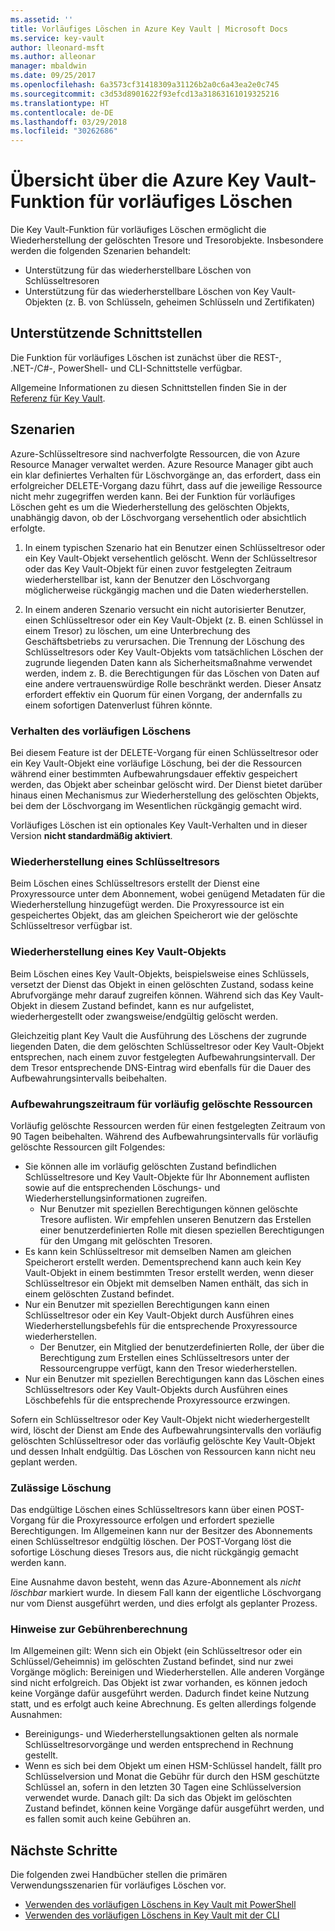 ```yaml
---
ms.assetid: ''
title: Vorläufiges Löschen in Azure Key Vault | Microsoft Docs
ms.service: key-vault
author: lleonard-msft
ms.author: alleonar
manager: mbaldwin
ms.date: 09/25/2017
ms.openlocfilehash: 6a3573cf31418309a31126b2a0c6a43ea2e0c745
ms.sourcegitcommit: c3d53d8901622f93efcd13a31863161019325216
ms.translationtype: HT
ms.contentlocale: de-DE
ms.lasthandoff: 03/29/2018
ms.locfileid: "30262686"
---
```

# <a name="azure-key-vault-soft-delete-overview"></a>Übersicht über die Azure Key Vault-Funktion für vorläufiges Löschen

Die Key Vault-Funktion für vorläufiges Löschen ermöglicht die Wiederherstellung der gelöschten Tresore und Tresorobjekte. Insbesondere werden die folgenden Szenarien behandelt:

- Unterstützung für das wiederherstellbare Löschen von Schlüsseltresoren
- Unterstützung für das wiederherstellbare Löschen von Key Vault-Objekten (z. B. von Schlüsseln, geheimen Schlüsseln und Zertifikaten)

## <a name="supporting-interfaces"></a>Unterstützende Schnittstellen

Die Funktion für vorläufiges Löschen ist zunächst über die REST-, .NET-/C#-, PowerShell- und CLI-Schnittstelle verfügbar.

Allgemeine Informationen zu diesen Schnittstellen finden Sie in der [Referenz für Key Vault](https://docs.microsoft.com/azure/key-vault/).

## <a name="scenarios"></a>Szenarien

Azure-Schlüsseltresore sind nachverfolgte Ressourcen, die von Azure Resource Manager verwaltet werden. Azure Resource Manager gibt auch ein klar definiertes Verhalten für Löschvorgänge an, das erfordert, dass ein erfolgreicher DELETE-Vorgang dazu führt, dass auf die jeweilige Ressource nicht mehr zugegriffen werden kann. Bei der Funktion für vorläufiges Löschen geht es um die Wiederherstellung des gelöschten Objekts, unabhängig davon, ob der Löschvorgang versehentlich oder absichtlich erfolgte.

1. In einem typischen Szenario hat ein Benutzer einen Schlüsseltresor oder ein Key Vault-Objekt versehentlich gelöscht. Wenn der Schlüsseltresor oder das Key Vault-Objekt für einen zuvor festgelegten Zeitraum wiederherstellbar ist, kann der Benutzer den Löschvorgang möglicherweise rückgängig machen und die Daten wiederherstellen.

2. In einem anderen Szenario versucht ein nicht autorisierter Benutzer, einen Schlüsseltresor oder ein Key Vault-Objekt (z. B. einen Schlüssel in einem Tresor) zu löschen, um eine Unterbrechung des Geschäftsbetriebs zu verursachen. Die Trennung der Löschung des Schlüsseltresors oder Key Vault-Objekts vom tatsächlichen Löschen der zugrunde liegenden Daten kann als Sicherheitsmaßnahme verwendet werden, indem z. B. die Berechtigungen für das Löschen von Daten auf eine andere vertrauenswürdige Rolle beschränkt werden. Dieser Ansatz erfordert effektiv ein Quorum für einen Vorgang, der andernfalls zu einem sofortigen Datenverlust führen könnte.

### <a name="soft-delete-behavior"></a>Verhalten des vorläufigen Löschens

Bei diesem Feature ist der DELETE-Vorgang für einen Schlüsseltresor oder ein Key Vault-Objekt eine vorläufige Löschung, bei der die Ressourcen während einer bestimmten Aufbewahrungsdauer effektiv gespeichert werden, das Objekt aber scheinbar gelöscht wird. Der Dienst bietet darüber hinaus einen Mechanismus zur Wiederherstellung des gelöschten Objekts, bei dem der Löschvorgang im Wesentlichen rückgängig gemacht wird. 

Vorläufiges Löschen ist ein optionales Key Vault-Verhalten und in dieser Version **nicht standardmäßig aktiviert**. 

### <a name="key-vault-recovery"></a>Wiederherstellung eines Schlüsseltresors

Beim Löschen eines Schlüsseltresors erstellt der Dienst eine Proxyressource unter dem Abonnement, wobei genügend Metadaten für die Wiederherstellung hinzugefügt werden. Die Proxyressource ist ein gespeichertes Objekt, das am gleichen Speicherort wie der gelöschte Schlüsseltresor verfügbar ist. 

### <a name="key-vault-object-recovery"></a>Wiederherstellung eines Key Vault-Objekts

Beim Löschen eines Key Vault-Objekts, beispielsweise eines Schlüssels, versetzt der Dienst das Objekt in einen gelöschten Zustand, sodass keine Abrufvorgänge mehr darauf zugreifen können. Während sich das Key Vault-Objekt in diesem Zustand befindet, kann es nur aufgelistet, wiederhergestellt oder zwangsweise/endgültig gelöscht werden. 

Gleichzeitig plant Key Vault die Ausführung des Löschens der zugrunde liegenden Daten, die dem gelöschten Schlüsseltresor oder Key Vault-Objekt entsprechen, nach einem zuvor festgelegten Aufbewahrungsintervall. Der dem Tresor entsprechende DNS-Eintrag wird ebenfalls für die Dauer des Aufbewahrungsintervalls beibehalten.

### <a name="soft-delete-retention-period"></a>Aufbewahrungszeitraum für vorläufig gelöschte Ressourcen

Vorläufig gelöschte Ressourcen werden für einen festgelegten Zeitraum von 90 Tagen beibehalten. Während des Aufbewahrungsintervalls für vorläufig gelöschte Ressourcen gilt Folgendes:

- Sie können alle im vorläufig gelöschten Zustand befindlichen Schlüsseltresore und Key Vault-Objekte für Ihr Abonnement auflisten sowie auf die entsprechenden Löschungs- und Wiederherstellungsinformationen zugreifen.
    - Nur Benutzer mit speziellen Berechtigungen können gelöschte Tresore auflisten. Wir empfehlen unseren Benutzern das Erstellen einer benutzerdefinierten Rolle mit diesen speziellen Berechtigungen für den Umgang mit gelöschten Tresoren.
- Es kann kein Schlüsseltresor mit demselben Namen am gleichen Speicherort erstellt werden. Dementsprechend kann auch kein Key Vault-Objekt in einem bestimmten Tresor erstellt werden, wenn dieser Schlüsseltresor ein Objekt mit demselben Namen enthält, das sich in einem gelöschten Zustand befindet. 
- Nur ein Benutzer mit speziellen Berechtigungen kann einen Schlüsseltresor oder ein Key Vault-Objekt durch Ausführen eines Wiederherstellungsbefehls für die entsprechende Proxyressource wiederherstellen.
    - Der Benutzer, ein Mitglied der benutzerdefinierten Rolle, der über die Berechtigung zum Erstellen eines Schlüsseltresors unter der Ressourcengruppe verfügt, kann den Tresor wiederherstellen.
- Nur ein Benutzer mit speziellen Berechtigungen kann das Löschen eines Schlüsseltresors oder Key Vault-Objekts durch Ausführen eines Löschbefehls für die entsprechende Proxyressource erzwingen.

Sofern ein Schlüsseltresor oder Key Vault-Objekt nicht wiederhergestellt wird, löscht der Dienst am Ende des Aufbewahrungsintervalls den vorläufig gelöschten Schlüsseltresor oder das vorläufig gelöschte Key Vault-Objekt und dessen Inhalt endgültig. Das Löschen von Ressourcen kann nicht neu geplant werden.

### <a name="permitted-purge"></a>Zulässige Löschung

Das endgültige Löschen eines Schlüsseltresors kann über einen POST-Vorgang für die Proxyressource erfolgen und erfordert spezielle Berechtigungen. Im Allgemeinen kann nur der Besitzer des Abonnements einen Schlüsseltresor endgültig löschen. Der POST-Vorgang löst die sofortige Löschung dieses Tresors aus, die nicht rückgängig gemacht werden kann. 

Eine Ausnahme davon besteht, wenn das Azure-Abonnement als *nicht löschbar* markiert wurde. In diesem Fall kann der eigentliche Löschvorgang nur vom Dienst ausgeführt werden, und dies erfolgt als geplanter Prozess. 

### <a name="billing-implications"></a>Hinweise zur Gebührenberechnung

Im Allgemeinen gilt: Wenn sich ein Objekt (ein Schlüsseltresor oder ein Schlüssel/Geheimnis) im gelöschten Zustand befindet, sind nur zwei Vorgänge möglich: Bereinigen und Wiederherstellen. Alle anderen Vorgänge sind nicht erfolgreich. Das Objekt ist zwar vorhanden, es können jedoch keine Vorgänge dafür ausgeführt werden. Dadurch findet keine Nutzung statt, und es erfolgt auch keine Abrechnung. Es gelten allerdings folgende Ausnahmen:

- Bereinigungs- und Wiederherstellungsaktionen gelten als normale Schlüsseltresorvorgänge und werden entsprechend in Rechnung gestellt.
- Wenn es sich bei dem Objekt um einen HSM-Schlüssel handelt, fällt pro Schlüsselversion und Monat die Gebühr für durch den HSM geschützte Schlüssel an, sofern in den letzten 30 Tagen eine Schlüsselversion verwendet wurde. Danach gilt: Da sich das Objekt im gelöschten Zustand befindet, können keine Vorgänge dafür ausgeführt werden, und es fallen somit auch keine Gebühren an.

## <a name="next-steps"></a>Nächste Schritte

Die folgenden zwei Handbücher stellen die primären Verwendungsszenarien für vorläufiges Löschen vor.

- [Verwenden des vorläufigen Löschens in Key Vault mit PowerShell](key-vault-soft-delete-powershell.md) 
- [Verwenden des vorläufigen Löschens in Key Vault mit der CLI](key-vault-soft-delete-cli.md)

